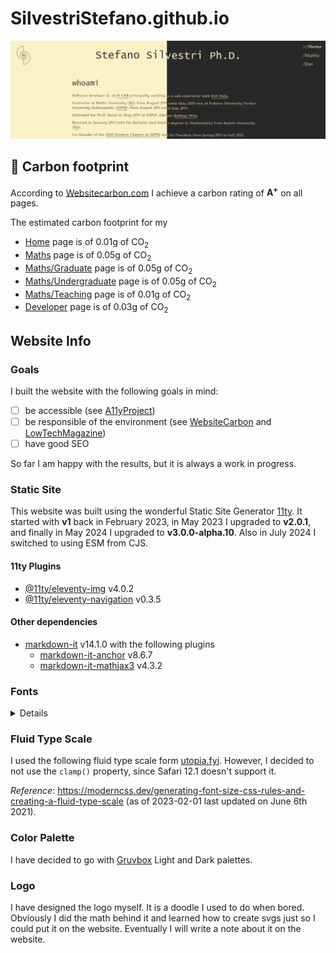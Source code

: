 # SilvestriStefano.github.io

![screenshot](src/assets/img/screenshots/mywebsite.jpg)

## :seedling: Carbon footprint
According to [Websitecarbon.com](https://www.websitecarbon.com) I achieve a carbon rating of **A<sup>+</sup>** on all pages. 

The estimated carbon footprint for my
- [Home](https://www.websitecarbon.com/website/silvestristefano-github-io/) page is of 0.01g of CO<sub>2</sub> 
- [Maths](https://www.websitecarbon.com/website/silvestristefano-github-io-maths/) page is of 0.05g of CO<sub>2</sub> 
- [Maths/Graduate](https://www.websitecarbon.com/website/silvestristefano-github-io-maths-research-grad/) page is of 0.05g of CO<sub>2</sub> 
- [Maths/Undergraduate](https://www.websitecarbon.com/website/silvestristefano-github-io-maths-research-ugrad/) page is of 0.05g of CO<sub>2</sub> 
- [Maths/Teaching](https://www.websitecarbon.com/website/silvestristefano-github-io-maths-teaching/) page is of 0.01g of CO<sub>2</sub>
- [Developer](https://www.websitecarbon.com/website/silvestristefano-github-io-dev/) page is of 0.03g of CO<sub>2</sub>

## Website Info

### Goals
I built the website with the following goals in mind:
- [ ] be accessible (see [A11yProject](https://a11yproject.com))
- [ ] be responsible of the environment (see [WebsiteCarbon](https://websitecarbon.com) and [LowTechMagazine](https://solar.lowtechmagazine.com))
- [ ] have good SEO

So far I am happy with the results, but it is always a work in progress.

### Static Site
This website was built using the wonderful Static Site Generator [11ty](https://11ty.dev). It started with **v1** back in February 2023, in May 2023 I upgraded to **v2.0.1**, and finally in May 2024 I upgraded to **v3.0.0-alpha.10**. Also in July 2024 I switched to using ESM from CJS.

#### 11ty Plugins
- [@11ty/eleventy-img](https://github.com/11ty/eleventy-img) v4.0.2
- [@11ty/eleventy-navigation](https://github.com/11ty/eleventy-navigation/) v0.3.5

#### Other dependencies
- [markdown-it](https://github.com/markdown-it/markdown-it) v14.1.0 with the following plugins
  - [markdown-it-anchor](https://github.com/valeriangalliat/markdown-it-anchor) v8.6.7
  - [markdown-it-mathjax3](https://github.com/wekan/markdown-it-mathjax3) v4.3.2

### Fonts

<details>
  <summary>Details</summary>
  
I have decided to go with **Neo-Euler** with a fallback to **Palatino Linotype**. The first font is used often in the mathematics community: it is extremely lightweight, as it has only one style, and it is beautiful. The fallback font has similar style and it is installed already on most (if not all) computer. 

For the headings I have decided to use **Lucida Console** which is a monospace font available on every computer as well.

Fun facts:
1. Hermann Zapf designed both Neo Euler and Palatino. 
2. Donald Knuth assisted in the creation of Neo Euler.

#### Web Fonts

You can donwload Neo Euler from [fontSpace](https://www.fontspace.com/neo-euler-font-f39945) or [fontLibrary](https://fontlibrary.org/en/font/euler-otf)

I used [FontSquirrel](https://fontsquirrel.com) to create the webfont (`.woff`  and `.woff2` extension)

#### CLS
Be careful of the Cumulative Layout Shift (CLS) that font loading can cause. See [this article on font fallbacks](https://developer.chrome.com/blog/font-fallbacks/). Below is how I dealt with it in my case.

```css
@font-face{
    font-display: swap; /* uses the fallbacks while the font is downloading */
    font-family: 'NeoEuler'; /* the name you want to use */
    src:url("/assets/fonts/neoeuler.woff2") format('woff2'), /* use the lightest first */
        url("/assets/fonts/neoeuler.woff") format('woff');
    size-adjust: 114.14473684210%; /* avgCharacterWidth of web font / avgCharacterWidth of fallback font */
    ascent-override: 64.93605907781%; /* web font ascent / (web font UPM * size-adjust) */
    descent-override: 21.30313400576%; /* web font descent / (web font UPM * size-adjust) */
    line-gap-override: 0%; /* web font line-gap / (web font UPM * size-adjust) */
}
:root{
    /* other code ...*/
    --ff-serif:'NeoEuler','Palatino Linotype',serif;
}
```
</details>

### Fluid Type Scale

I used the following fluid type scale form [utopia.fyi](https://utopia.fyi/type/calculator?c=320,16,1.2,1024,16,1.414,5,0,&s=0.75|0.5|0.25,1.5|2|3|4|6,s-l&g=s,l,xl,12). However, I decided to not use the `clamp()` property, since Safari 12.1 doesn't support it.

*Reference*: https://moderncss.dev/generating-font-size-css-rules-and-creating-a-fluid-type-scale (as of 2023-02-01 last updated on June 6th 2021).

### Color Palette
I have decided to go with [Gruvbox](https://github.com/morhetz/gruvbox) Light and Dark palettes.

### Logo
I have designed the logo myself. It is a doodle I used to do when bored. Obviously I did the math behind it and learned how to create svgs just so I could put it on the website. Eventually I will write a note about it on the website.